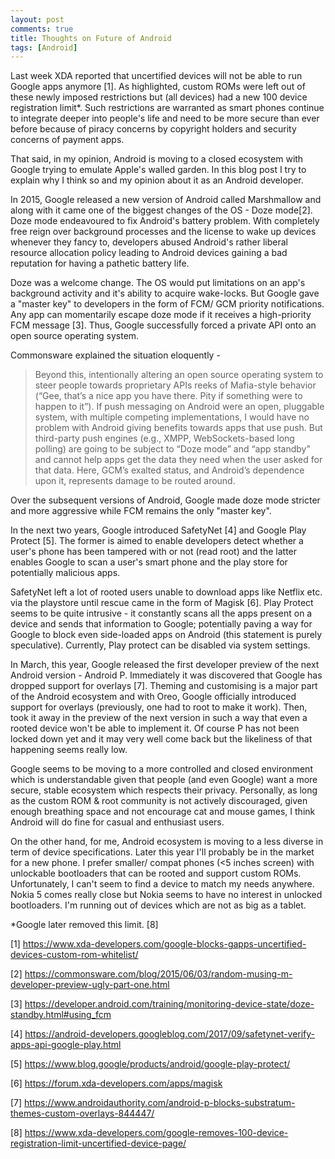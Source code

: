 ```yaml
---
layout: post
comments: true
title: Thoughts on Future of Android
tags: [Android]
---
```


Last week XDA reported that uncertified devices will not be able to run Google apps anymore [1]. As highlighted, custom ROMs were left out of these newly imposed restrictions but (all devices) had a new 100 device registration limit*. Such restrictions are warranted as smart phones continue to integrate deeper into people's life and need to be more secure than ever before because of piracy concerns by copyright holders and security concerns of payment apps. 

That said, in my opinion, Android is moving to a closed ecosystem with Google trying to emulate Apple's walled garden. In this blog post I try to explain why I think so and my opinion about it as an Android developer.

In 2015, Google released a new version of Android called Marshmallow and along with it came one of the biggest changes of the OS - Doze mode[2]. Doze mode endeavoured to fix Android's battery problem. With completely free reign over background processes and the license to wake up devices whenever they fancy to, developers abused Android's rather liberal resource allocation policy leading to Android devices gaining a bad reputation for having a pathetic battery life. 

Doze was a welcome change. The OS would put limitations on an app's background activity and it's ability to acquire wake-locks. But Google gave a "master key" to developers in the form of FCM/ GCM priority notifications. Any app can momentarily escape doze mode if it receives a high-priority FCM message [3]. Thus, Google successfully forced a private API onto an open source operating system. 

Commonsware explained the situation eloquently -

> Beyond this, intentionally altering an open source operating system to steer people towards proprietary APIs reeks of Mafia-style behavior (“Gee, that’s a nice app you have there. Pity if something were to happen to it”). If push messaging on Android were an open, pluggable system, with multiple competing implementations, I would have no problem with Android giving benefits towards apps that use push. But third-party push engines (e.g., XMPP, WebSockets-based long polling) are going to be subject to “Doze mode” and “app standby” and cannot help apps get the data they need when the user asked for that data. Here, GCM’s exalted status, and Android’s dependence upon it, represents damage to be routed around.

Over the subsequent versions of Android, Google made doze mode stricter and more aggressive while FCM remains the only "master key".

In the next two years, Google introduced SafetyNet [4] and Google Play Protect [5]. The former is aimed to enable developers detect whether a user's phone has been tampered with or not (read root) and the latter enables Google to scan a user's smart phone and the play store for potentially malicious apps. 

SafetyNet left a lot of rooted users unable to download apps like Netflix etc. via the playstore until rescue came in the form of Magisk [6]. Play Protect seems to be quite intrusive - it constantly scans all the apps present on a device and sends that information to Google; potentially paving a way for Google to block even side-loaded apps on Android (this statement is purely speculative). Currently, Play protect can be disabled via system settings. 

In March, this year, Google released the first developer preview of the next Android version - Android P. Immediately it was discovered that Google has dropped support for overlays [7]. Theming and customising is a major part of the Android ecosystem and with Oreo, Google officially introduced support for overlays (previously, one had to root to make it work). Then, took it away in the preview of the next version in such a way that even a rooted device won't be able to implement it. Of course P has not been locked down yet and it may very well come back but the likeliness of that happening seems really low.

Google seems to be moving to a more controlled and closed environment which is understandable given that people (and even Google) want a more secure, stable ecosystem which respects their privacy. Personally, as long as the custom ROM & root community is not actively discouraged, given enough breathing space and not encourage cat and mouse games, I think Android will do fine for casual and enthusiast users.

On the other hand, for me, Android ecosystem is moving to a less diverse in term of device specifications. Later this year I'll probably be in the market for a new phone. I prefer smaller/ compat phones (<5 inches screen) with unlockable bootloaders that can be rooted and support custom ROMs. Unfortunately, I can't seem to find a device to match my needs anywhere. Nokia 5 comes really close but Nokia seems to have no interest in unlocked bootloaders. I'm running out of devices which are not as big as a tablet.  


*Google later removed this limit. [8]


[1] https://www.xda-developers.com/google-blocks-gapps-uncertified-devices-custom-rom-whitelist/ 

[2] https://commonsware.com/blog/2015/06/03/random-musing-m-developer-preview-ugly-part-one.html

[3] https://developer.android.com/training/monitoring-device-state/doze-standby.html#using_fcm

[4] https://android-developers.googleblog.com/2017/09/safetynet-verify-apps-api-google-play.html

[5] https://www.blog.google/products/android/google-play-protect/

[6] https://forum.xda-developers.com/apps/magisk

[7] https://www.androidauthority.com/android-p-blocks-substratum-themes-custom-overlays-844447/

[8] https://www.xda-developers.com/google-removes-100-device-registration-limit-uncertified-device-page/